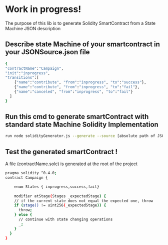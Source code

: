 
# Work in progress!
The purpose of this lib is to generate Solidity SmartContract from a State Machine JSON description

## Describe state Machine of your smartcontract in your JSONSource.json file
```sh
{
"contractName":"Campaign",
"init":"inprogress",
"transitions":[
    {"name":"contribute", "from":"inprogress", "to":"success"},
    {"name":"contribute", "from":"inprogress", "to":"fail"},
    {"name":"canceled", "from":"inprogress", "to":"fail"}
  ]
}
```

## Run this cmd to generate smartContract with standard state Machine Solidity Implementation
```sh
run node solidityGenerator.js --generate --source [absolute path of JSONSource.json]
```

## Test the generated smartContract !
A file (contractName.solc) is generated at the root of the project
```sh
pragma solidity ^0.4.0; 
contract Campaign {

    enum States { inprogress,success,fail}
    
    modifier atStage(Stages _expectedStage) {
    // if the current state does not equal the expected one, throw
    if (stage() != uint256(_expectedStage)) {
      throw;
    } else {
      // continue with state changing operations
      _;
    }
  }
}
```
